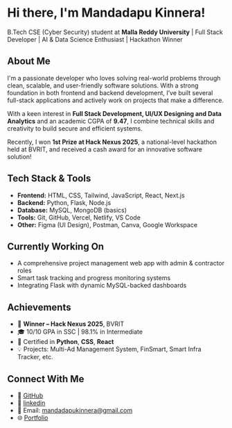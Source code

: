 # Hi there, I'm Mandadapu Kinnera!

B.Tech CSE (Cyber Security) student at **Malla Reddy University** | Full Stack Developer | AI & Data Science Enthusiast |  Hackathon Winner


## About Me

I'm a passionate developer who loves solving real-world problems through clean, scalable, and user-friendly software solutions. With a strong foundation in both frontend and backend development, I’ve built several full-stack applications and actively work on projects that make a difference.

With a keen interest in **Full Stack Development, UI/UX Designing and Data Analytics** and an academic CGPA of **9.47**, I combine technical skills and creativity to build secure and efficient systems.

Recently, I won **1st Prize at Hack Nexus 2025**, a national-level hackathon held at BVRIT, and received a cash award for an innovative software solution! 


## Tech Stack & Tools

- **Frontend:** HTML, CSS, Tailwind, JavaScript, React, Next.js
- **Backend:** Python, Flask, Node.js
- **Database:** MySQL, MongoDB (basics)
- **Tools:** Git, GitHub, Vercel, Netlify, VS Code
- **Other:** Figma (UI Design), Postman, Canva, Google Workspace


## Currently Working On

- A comprehensive project management web app with admin & contractor roles
- Smart task tracking and progress monitoring systems
- Integrating Flask with dynamic MySQL-backed dashboards


## Achievements

- 🥇 **Winner – Hack Nexus 2025**, BVRIT 
- 🎓 10/10 GPA in SSC | 98.1% in Intermediate
- 📜 Certified in **Python**, **CSS**, **React**
- 💡 Projects: Multi-Ad Management System, FinSmart, Smart Infra Tracker, etc.


## Connect With Me

- 🔗 [GitHub](https://github.com/Mandadapu-Kinnera)
- 🔗 [linkedin](https://www.linkedin.com/in/kinnera-mandadapu-b20668303/)
- 📧 Email: mandadapukinnera@gmail.com
- 🌐 [Portfolio](https://kinnera-portfolio.lovable.app/) 

